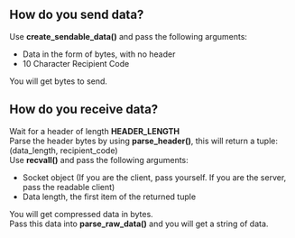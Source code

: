 ## How do you send data?
Use **create_sendable_data()** and pass the following arguments:
- Data in the form of bytes, with no header
- 10 Character Recipient Code

You will get bytes to send.

## How do you receive data?
Wait for a header of length **HEADER_LENGTH**\
Parse the header bytes by using **parse_header()**, this will return a tuple: (data_length, recipient_code)\
Use **recvall()** and pass the following arguments:
- Socket object (If you are the client, pass yourself. If you are the server, pass the readable client)
- Data length, the first item of the returned tuple

You will get compressed data in bytes.\
Pass this data into **parse_raw_data()** and you will get a string of data.
